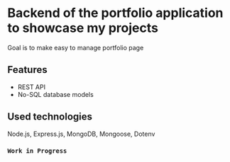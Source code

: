 # Backend of the portfolio application to showcase my projects

Goal is to make easy to manage portfolio page

## Features

* REST API
* No-SQL database models

## Used technologies

Node.js, Express.js, MongoDB, Mongoose, Dotenv

### `Work in Progress`
